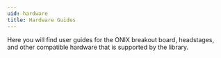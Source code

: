 ```yaml
---
uid: hardware
title: Hardware Guides
---
```

<!-- 
- constantly repeated text:
    - "This links...[data IO operator to configuration operator]"
    - "This is accomplished by changing the following  properties from their default properties:"
-->
Here you will find user guides for the ONIX breakout board, headstages, and other compatible hardware that is supported by the library.
